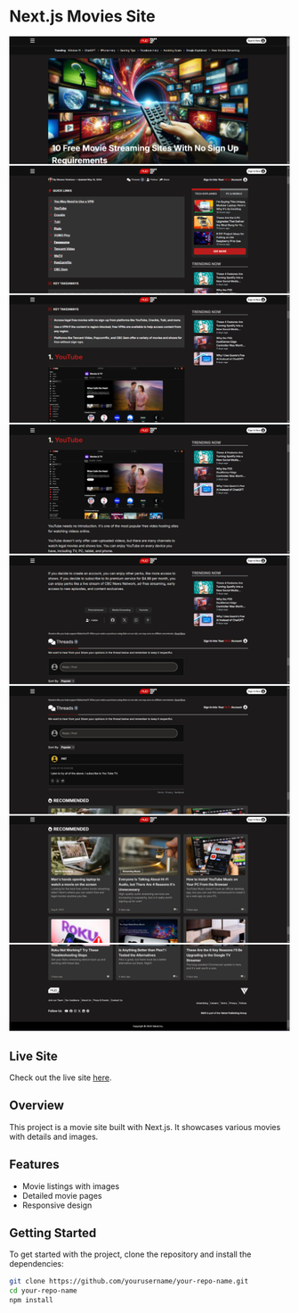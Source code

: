 # Next.js Movies Site

![Image1](https://github.com/Moeez-Rajpoot/NextJs-MoviesSites-Blog/blob/main/Images/image1.png)
![Image2](https://github.com/Moeez-Rajpoot/NextJs-MoviesSites-Blog/blob/main/Images/image2.png)
![Image3](https://github.com/Moeez-Rajpoot/NextJs-MoviesSites-Blog/blob/main/Images/image3.png)
![Image4](https://github.com/Moeez-Rajpoot/NextJs-MoviesSites-Blog/blob/main/Images/image4.png)
![Image5](https://github.com/Moeez-Rajpoot/NextJs-MoviesSites-Blog/blob/main/Images/image5.png)
![Image6](https://github.com/Moeez-Rajpoot/NextJs-MoviesSites-Blog/blob/main/Images/image6.png)
![Image7](https://github.com/Moeez-Rajpoot/NextJs-MoviesSites-Blog/blob/main/Images/image7.png)
![Image8](https://github.com/Moeez-Rajpoot/NextJs-MoviesSites-Blog/blob/main/Images/image8.png)

## Live Site

Check out the live site [here](https://next-js-movies-sites-blog.vercel.app/).

## Overview

This project is a movie site built with Next.js. It showcases various movies with details and images.

## Features

- Movie listings with images
- Detailed movie pages
- Responsive design

## Getting Started

To get started with the project, clone the repository and install the dependencies:

```bash
git clone https://github.com/yourusername/your-repo-name.git
cd your-repo-name
npm install
